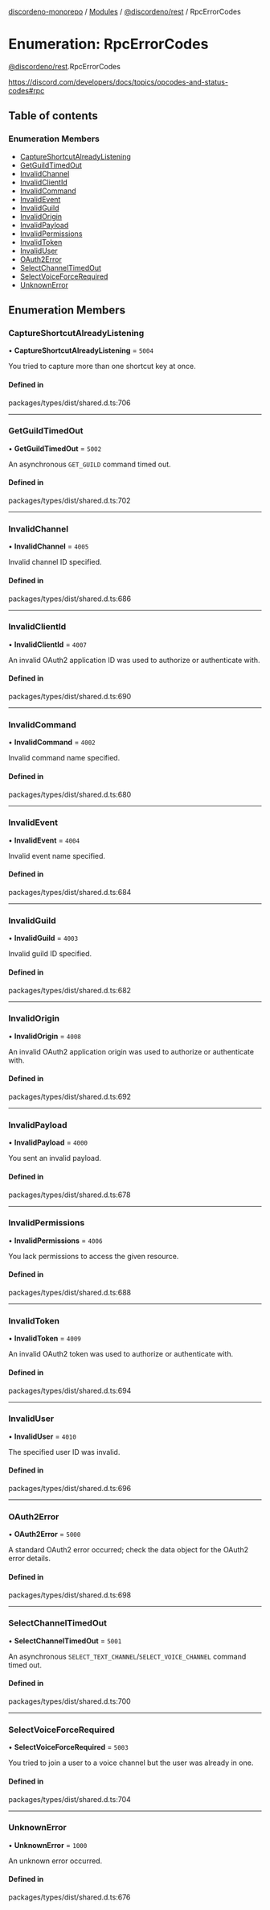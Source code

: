 [discordeno-monorepo](../README.md) / [Modules](../modules.md) / [@discordeno/rest](../modules/discordeno_rest.md) / RpcErrorCodes

# Enumeration: RpcErrorCodes

[@discordeno/rest](../modules/discordeno_rest.md).RpcErrorCodes

https://discord.com/developers/docs/topics/opcodes-and-status-codes#rpc

## Table of contents

### Enumeration Members

- [CaptureShortcutAlreadyListening](discordeno_rest.RpcErrorCodes.md#captureshortcutalreadylistening)
- [GetGuildTimedOut](discordeno_rest.RpcErrorCodes.md#getguildtimedout)
- [InvalidChannel](discordeno_rest.RpcErrorCodes.md#invalidchannel)
- [InvalidClientId](discordeno_rest.RpcErrorCodes.md#invalidclientid)
- [InvalidCommand](discordeno_rest.RpcErrorCodes.md#invalidcommand)
- [InvalidEvent](discordeno_rest.RpcErrorCodes.md#invalidevent)
- [InvalidGuild](discordeno_rest.RpcErrorCodes.md#invalidguild)
- [InvalidOrigin](discordeno_rest.RpcErrorCodes.md#invalidorigin)
- [InvalidPayload](discordeno_rest.RpcErrorCodes.md#invalidpayload)
- [InvalidPermissions](discordeno_rest.RpcErrorCodes.md#invalidpermissions)
- [InvalidToken](discordeno_rest.RpcErrorCodes.md#invalidtoken)
- [InvalidUser](discordeno_rest.RpcErrorCodes.md#invaliduser)
- [OAuth2Error](discordeno_rest.RpcErrorCodes.md#oauth2error)
- [SelectChannelTimedOut](discordeno_rest.RpcErrorCodes.md#selectchanneltimedout)
- [SelectVoiceForceRequired](discordeno_rest.RpcErrorCodes.md#selectvoiceforcerequired)
- [UnknownError](discordeno_rest.RpcErrorCodes.md#unknownerror)

## Enumeration Members

### CaptureShortcutAlreadyListening

• **CaptureShortcutAlreadyListening** = `5004`

You tried to capture more than one shortcut key at once.

#### Defined in

packages/types/dist/shared.d.ts:706

---

### GetGuildTimedOut

• **GetGuildTimedOut** = `5002`

An asynchronous `GET_GUILD` command timed out.

#### Defined in

packages/types/dist/shared.d.ts:702

---

### InvalidChannel

• **InvalidChannel** = `4005`

Invalid channel ID specified.

#### Defined in

packages/types/dist/shared.d.ts:686

---

### InvalidClientId

• **InvalidClientId** = `4007`

An invalid OAuth2 application ID was used to authorize or authenticate with.

#### Defined in

packages/types/dist/shared.d.ts:690

---

### InvalidCommand

• **InvalidCommand** = `4002`

Invalid command name specified.

#### Defined in

packages/types/dist/shared.d.ts:680

---

### InvalidEvent

• **InvalidEvent** = `4004`

Invalid event name specified.

#### Defined in

packages/types/dist/shared.d.ts:684

---

### InvalidGuild

• **InvalidGuild** = `4003`

Invalid guild ID specified.

#### Defined in

packages/types/dist/shared.d.ts:682

---

### InvalidOrigin

• **InvalidOrigin** = `4008`

An invalid OAuth2 application origin was used to authorize or authenticate with.

#### Defined in

packages/types/dist/shared.d.ts:692

---

### InvalidPayload

• **InvalidPayload** = `4000`

You sent an invalid payload.

#### Defined in

packages/types/dist/shared.d.ts:678

---

### InvalidPermissions

• **InvalidPermissions** = `4006`

You lack permissions to access the given resource.

#### Defined in

packages/types/dist/shared.d.ts:688

---

### InvalidToken

• **InvalidToken** = `4009`

An invalid OAuth2 token was used to authorize or authenticate with.

#### Defined in

packages/types/dist/shared.d.ts:694

---

### InvalidUser

• **InvalidUser** = `4010`

The specified user ID was invalid.

#### Defined in

packages/types/dist/shared.d.ts:696

---

### OAuth2Error

• **OAuth2Error** = `5000`

A standard OAuth2 error occurred; check the data object for the OAuth2 error details.

#### Defined in

packages/types/dist/shared.d.ts:698

---

### SelectChannelTimedOut

• **SelectChannelTimedOut** = `5001`

An asynchronous `SELECT_TEXT_CHANNEL`/`SELECT_VOICE_CHANNEL` command timed out.

#### Defined in

packages/types/dist/shared.d.ts:700

---

### SelectVoiceForceRequired

• **SelectVoiceForceRequired** = `5003`

You tried to join a user to a voice channel but the user was already in one.

#### Defined in

packages/types/dist/shared.d.ts:704

---

### UnknownError

• **UnknownError** = `1000`

An unknown error occurred.

#### Defined in

packages/types/dist/shared.d.ts:676

